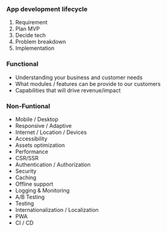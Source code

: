 <h3>App development lifecycle</h3>

1.  Requirement
2.  Plan MVP
3.  Decide tech
4.  Problem breakdown
5.  Implementation

<h3>Functional</h3>
<ul>
  <li>Understanding your business and customer needs</li>
  <li>What modules / features can be provide to our customers</li>
  <li>Capabilities that will drive revenue/impact
</li>
</ul>

<h3>Non-Funtional</h3>
<ul>
  <li>Mobile / Desktop</li>
  <li>Responsive / Adaptive</li>
  <li>Internet / Location / Devices</li>
  <li>Accessibility</li>
  <li>Assets optimization</li>
  <li>Performance</li>
  <li>CSR/SSR</li>
  <li>Authentication / Authorization</li>
  <li>Security</li>
  <li>Caching</li>
  <li>Offline support</li>
  <li>Logging & Monitoring</li>
  <li>A/B Testing</li>
  <li>Testing</li>
  <li>Internationalization / Localization</li>
  <li>PWA</li>
  <li>CI / CD</li>
</ul>
